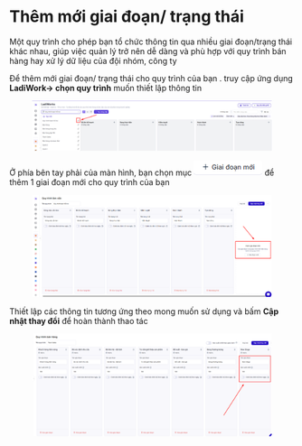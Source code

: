 # Thêm mới giai đoạn/ trạng thái

Một quy trình cho phép bạn tổ chức thông tin qua nhiều giai đoạn/trạng thái khác nhau, giúp việc quản lý trở nên dễ dàng và phù hợp với quy trình bán hàng hay xử lý dữ liệu của đội nhóm, công ty

Để thêm mới giai đoạn/ trạng thái cho quy trình của bạn . truy cập ứng dụng **LadiWork-> chọn quy trình** muốn thiết lập thông tin&#x20;

<figure><img src="../../.gitbook/assets/image (1467).png" alt=""><figcaption></figcaption></figure>

Ở phía bên tay phải của màn hình, bạn chọn mục ![](<../../.gitbook/assets/image (1469).png>) để thêm 1 giai đoạn  mới cho quy trình của bạn&#x20;

<figure><img src="../../.gitbook/assets/image (1468).png" alt=""><figcaption></figcaption></figure>

Thiết lập các thông tin tương ứng theo mong muốn sử dụng và bấm **Cập nhật thay đổi** để hoàn thành thao tác&#x20;

<figure><img src="../../.gitbook/assets/image (1470).png" alt=""><figcaption></figcaption></figure>
